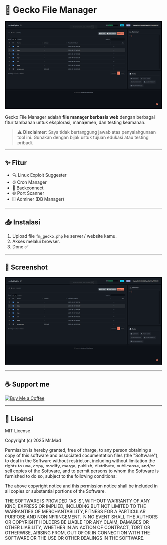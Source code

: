 # 🦎 Gecko File Manager

![Screenshot](https://raw.githubusercontent.com/MadExploits/GECKO-FILE-MANAGER/refs/heads/main/Screenshot%202025-09-03%20062815.png)

Gecko File Manager adalah **file manager berbasis web** dengan berbagai fitur tambahan untuk eksplorasi, manajemen, dan testing keamanan.  
> ⚠️ **Disclaimer**: Saya tidak bertanggung jawab atas penyalahgunaan tool ini. Gunakan dengan bijak untuk tujuan edukasi atau testing pribadi.

---

## ✨ Fitur

- 🔍 Linux Exploit Suggester  
- ⏰ Cron Manager  
- 🔗 Backconnect  
- 🌐 Port Scanner  
- 🗄️ Adminer (DB Manager)  

---

## 📥 Instalasi

1. Upload file `fm_gecko.php` ke server / website kamu.  
2. Akses melalui browser.  
3. Done ✅  

---

## 📸 Screenshot

![UI](https://raw.githubusercontent.com/MadExploits/GECKO-FILE-MANAGER/refs/heads/main/Screenshot%202025-09-03%20062815.png)

---

## ☕ Support me


[![Buy Me a Coffee](https://img.buymeacoffee.com/button-api/?text=Buy%20me%20a%20coffee&emoji=%E2%98%95&slug=muhsatria&button_colour=FFDD00&font_colour=000000&font_family=Comic&outline_colour=000000&coffee_colour=ffffff)](https://www.buymeacoffee.com/muhsatria)

---

## 📜 Lisensi

MIT License

Copyright (c) 2025 Mr.Mad

Permission is hereby granted, free of charge, to any person obtaining a copy
of this software and associated documentation files (the "Software"), to deal
in the Software without restriction, including without limitation the rights
to use, copy, modify, merge, publish, distribute, sublicense, and/or sell
copies of the Software, and to permit persons to whom the Software is
furnished to do so, subject to the following conditions:

The above copyright notice and this permission notice shall be included in all
copies or substantial portions of the Software.

THE SOFTWARE IS PROVIDED "AS IS", WITHOUT WARRANTY OF ANY KIND, EXPRESS OR
IMPLIED, INCLUDING BUT NOT LIMITED TO THE WARRANTIES OF MERCHANTABILITY,
FITNESS FOR A PARTICULAR PURPOSE AND NONINFRINGEMENT. IN NO EVENT SHALL THE
AUTHORS OR COPYRIGHT HOLDERS BE LIABLE FOR ANY CLAIM, DAMAGES OR OTHER
LIABILITY, WHETHER IN AN ACTION OF CONTRACT, TORT OR OTHERWISE, ARISING FROM,
OUT OF OR IN CONNECTION WITH THE SOFTWARE OR THE USE OR OTHER DEALINGS IN THE
SOFTWARE.

